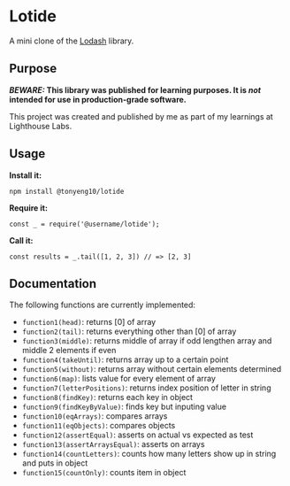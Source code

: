 # Lotide

A mini clone of the [Lodash](https://lodash.com) library.

## Purpose

**_BEWARE:_ This library was published for learning purposes. It is _not_ intended for use in production-grade software.**

This project was created and published by me as part of my learnings at Lighthouse Labs. 

## Usage

**Install it:**

`npm install @tonyeng10/lotide`

**Require it:**

`const _ = require('@username/lotide');`

**Call it:**

`const results = _.tail([1, 2, 3]) // => [2, 3]`

## Documentation

The following functions are currently implemented:

* `function1(head)`: returns [0] of array
* `function2(tail)`: returns everything other than [0] of array
* `function3(middle)`: returns middle of array if odd lengthen array and middle 2 elements if even
* `function4(takeUntil)`: returns array up to a certain point
* `function5(without)`: returns array without certain elements determined
* `function6(map)`: lists value for every element of array
* `function7(letterPositions)`: returns index position of letter in string
* `function8(findKey)`: returns each key in object
* `function9(findKeyByValue)`: finds key but inputing value 
* `function10(eqArrays)`: compares arrays
* `function11(eqObjects)`: compares objects
* `function12(assertEqual)`: asserts on actual vs expected as test
* `function13(assertArraysEqual)`: asserts on arrays
* `function14(countLetters)`: counts how many letters show up in string and puts in object
* `function15(countOnly)`: counts item in object
